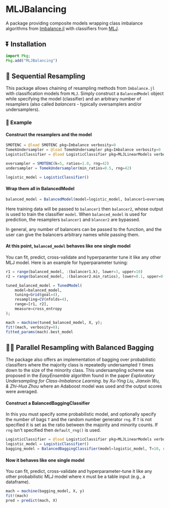 # MLJBalancing
A package providing composite models wrapping class imbalance algorithms from [Imbalance.jl](https://github.com/JuliaAI/Imbalance.jl) with classifiers from [MLJ](https://github.com/alan-turing-institute/MLJ.jl). 

## ⏬ Installation
```julia
import Pkg;
Pkg.add("MLJBalancing")
```

## 🚅 Sequential Resampling

This package allows chaining of resampling methods from `Imbalance.jl` with classification models from `MLJ`. Simply construct a `BalancedModel` object while specifying the model (classifier) and an arbitrary number of resamplers (also called *balancers* - typically oversamplers and/or undersamplers).

### 📖 Example

#### Construct the resamplers and the model
```julia
SMOTENC = @load SMOTENC pkg=Imbalance verbosity=0
TomekUndersampler = @load TomekUndersampler pkg=Imbalance verbosity=0
LogisticClassifier = @load LogisticClassifier pkg=MLJLinearModels verbosity=0

oversampler = SMOTENC(k=5, ratios=1.0, rng=42)
undersampler = TomekUndersampler(min_ratios=0.5, rng=42)

logistic_model = LogisticClassifier()
```

#### Wrap them all in BalancedModel
```julia
balanced_model = BalancedModel(model=logistic_model, balancer1=oversampler, balancer2=undersampler)
```
Here training data will be passed to `balancer1` then `balancer2`, whose output is used to train the classifier `model`.  When `balanced_model` is used for prediction, the resamplers `balancer1` and `blancer2` are bypassed. 

In general, any number of balancers can be passed to the function, and the user can give the balancers arbitrary names while passing them. 

#### At this point, `balanced_model` behaves like one single model
You can fit, predict, cross-validate and hyperparamter tune it like any other MLJ model. Here is an example for hyperparameter tuning:
```julia
r1 = range(balanced_model, :(balancer1.k), lower=3, upper=10)
r2 = range(balanced_model, :(balancer2.min_ratios), lower=0.1, upper=0.9)

tuned_balanced_model = TunedModel(
    model=balanced_model,
    tuning=Grid(goal=4),
    resampling=CV(nfolds=4),
    range=[r1, r2],
    measure=cross_entropy
);

mach = machine(tuned_balanced_model, X, y);
fit!(mach, verbosity=0);
fitted_params(mach).best_model
```

## 🚆🚆 Parallel Resampling with Balanced Bagging

The package also offers an implementation of bagging over probabilistic classifiers where the majority class is repeatedly undersampled `T` times down to the size of the minority class. This undersampling scheme was proposed in the *EasyEnsemble* algorithm found in the paper *Exploratory Undersampling for Class-Imbalance Learning.* by *Xu-Ying Liu, Jianxin Wu, & Zhi-Hua Zhou* where an Adaboost model was used and the output scores were averaged.


#### Construct a BalancedBaggingClassifier
In this you must specify some probabilistic model, and optionally specify the number of bags `T` and the random number generator `rng`. If `T` is not specified it is set as the ratio between the majority and minority counts. If `rng` isn't specified then `default_rng()` is used.

```julia
LogisticClassifier = @load LogisticClassifier pkg=MLJLinearModels verbosity=0
logistic_model = LogisticClassifier()
bagging_model = BalancedBaggingClassifier(model=logistic_model, T=10, rng=Random.Xoshiro(42))
```

#### Now it behaves like one single model
You can fit, predict, cross-validate and hyperparameter-tune it like any other probabilistic MLJ model where `X` must be a table input (e.g., a dataframe).
```julia
mach = machine(bagging_model, X, y)
fit!(mach)
pred = predict(mach, X)
```
